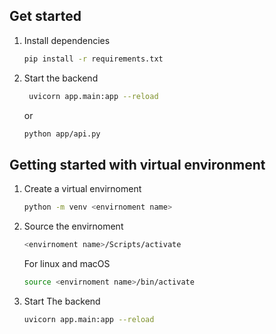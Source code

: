 ## Get started

1. Install dependencies

   ```bash
   pip install -r requirements.txt
   ```

2. Start the backend

   ```bash
    uvicorn app.main:app --reload
   ```
   or

   ```bash
   python app/api.py
   ```

## Getting started with virtual environment

1. Create a virtual envirnoment
    ```bash
    python -m venv <envirnoment name>
    ```
2. Source the envirnoment
    ```bash
    <envirnoment name>/Scripts/activate
    ```
    For linux and macOS
    ```bash
    source <envirnoment name>/bin/activate
    ```
3. Start The backend
    ```bash
    uvicorn app.main:app --reload
   ```